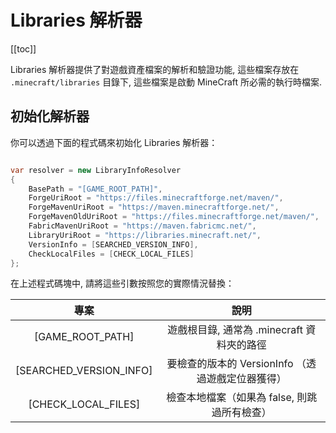 # Libraries 解析器

[[toc]]

Libraries 解析器提供了對遊戲資產檔案的解析和驗證功能, 這些檔案存放在
`.minecraft/libraries` 目錄下, 這些檔案是啟動 MineCraft 所必需的執行時檔案. 

## 初始化解析器

你可以透過下面的程式碼來初始化 Libraries 解析器：

```c#

var resolver = new LibraryInfoResolver
{
    BasePath = "[GAME_ROOT_PATH]",
    ForgeUriRoot = "https://files.minecraftforge.net/maven/",
    ForgeMavenUriRoot = "https://maven.minecraftforge.net/",
    ForgeMavenOldUriRoot = "https://files.minecraftforge.net/maven/",
    FabricMavenUriRoot = "https://maven.fabricmc.net/",
    LibraryUriRoot = "https://libraries.minecraft.net/",
    VersionInfo = [SEARCHED_VERSION_INFO],
    CheckLocalFiles = [CHECK_LOCAL_FILES]
};

```

在上述程式碼塊中, 請將這些引數按照您的實際情況替換：

|           專案            |               說明                |
|:-----------------------:|:-------------------------------:|
|    [GAME_ROOT_PATH]     |   遊戲根目錄, 通常為 .minecraft 資料夾的路徑   |
| [SEARCHED_VERSION_INFO] | 要檢查的版本的 VersionInfo （透過遊戲定位器獲得） |
|   [CHECK_LOCAL_FILES]   |    檢查本地檔案（如果為 false, 則跳過所有檢查）    |
